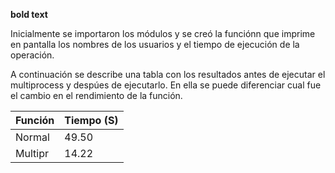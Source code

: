 **bold text**

Inicialmente se importaron los módulos y se creó la funciónn que imprime en pantalla los nombres de los usuarios y el tiempo de ejecución de la operación. 

A continuación se describe una tabla con los resultados antes de ejecutar el multiprocess y despúes de ejecutarlo. En ella se puede diferenciar cual fue el cambio en el rendimiento de la función. 

| Función | Tiempo (S) |
|---------|------------|
| Normal  |   49.50    |
| Multipr |   14.22    |